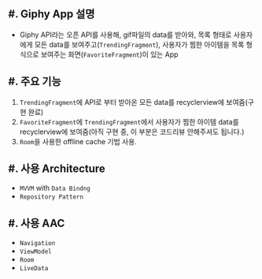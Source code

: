 #. Giphy App 설명
----------
- Giphy API라는 오픈 API를 사용해, gif파일의 data를 받아와, 목록 형태로 사용자에게 모든 data를 보여주고(`TrendingFragment`),
  사용자가 찜한 아이템을 목록 형식으로 보여주는 화면(`FavoriteFragment`)이 있는 App

#. 주요 기능
----------
1. `TrendingFragment`에 API로 부터 받아온 모든 data를 recyclerview에 보여줌(구현 완료)
2. `FavoriteFragment`에 `TrendingFragment`에서 사용자가 찜한 아이템 data를 recyclerview에 보여줌(아직 구현 중, 이 부분은 코드리뷰 안해주셔도 됩니다.)
3. `Room`을 사용한 offline cache 기법 사용.

#. 사용 Architecture
-------------------
-  `MVVM` with `Data Bindng`
-  `Repository Pattern`

#. 사용 AAC
----------
- `Navigation`
- `ViewModel`
- `Room`
- `LiveData`
